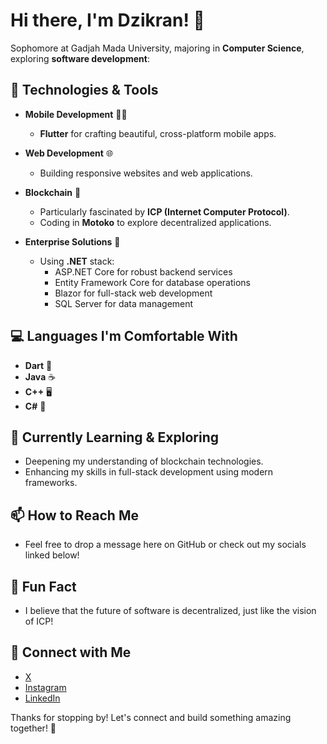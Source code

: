# Hi there, I'm Dzikran! 👋

Sophomore at Gadjah Mada University, majoring in **Computer Science**, exploring **software development**:

## 🚀 Technologies & Tools

- **Mobile Development** 🧑‍💻
  - **Flutter** for crafting beautiful, cross-platform mobile apps.

- **Web Development** 🌐
  - Building responsive websites and web applications.

- **Blockchain** 🔗
  - Particularly fascinated by **ICP (Internet Computer Protocol)**.
  - Coding in **Motoko** to explore decentralized applications.

- **Enterprise Solutions** 🏢
  - Using **.NET** stack:
    - ASP.NET Core for robust backend services
    - Entity Framework Core for database operations
    - Blazor for full-stack web development
    - SQL Server for data management

## 💻 Languages I'm Comfortable With

- **Dart** 🌟
- **Java** ☕
- **C++** 🖥️
- **C#** 🔧

## 🌱 Currently Learning & Exploring

- Deepening my understanding of blockchain technologies.
- Enhancing my skills in full-stack development using modern frameworks.

## 📫 How to Reach Me

- Feel free to drop a message here on GitHub or check out my socials linked below!

## 🌟 Fun Fact

- I believe that the future of software is decentralized, just like the vision of ICP!

## 🔗 Connect with Me

- [X](https://x.com/Ruzieqqizeq)
- [Instagram](https://www.instagram.com/sjdn_dzikran/?__pwa=1)
- [LinkedIn](https://www.linkedin.com/in/dzikranazkasajidan/)

Thanks for stopping by! Let's connect and build something amazing together! 🚀
